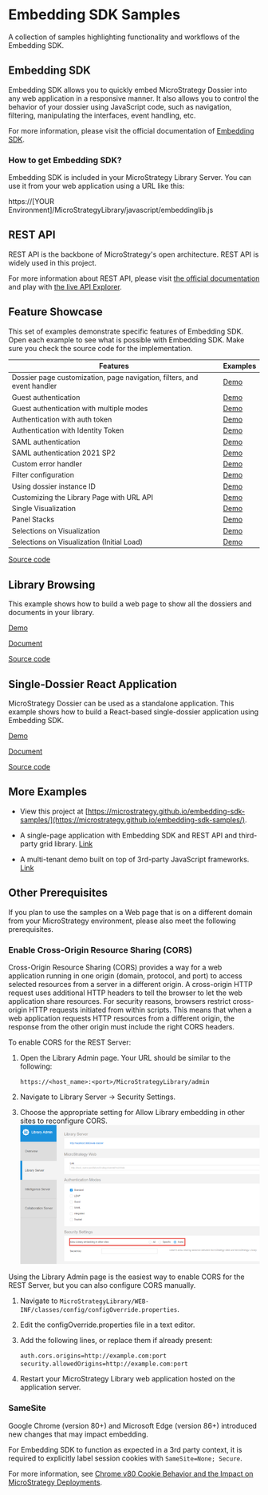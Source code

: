 # Embedding SDK Samples

A collection of samples highlighting functionality and workflows of the Embedding SDK. 

## Embedding SDK

Embedding SDK allows you to quickly embed MicroStrategy Dossier into any web application in a responsive manner. It also allows you to control the behavior of your dossier using JavaScript code, such as navigation, filtering, manipulating the interfaces, event handling, etc. 


For more information, please visit the official documentation of [Embedding SDK](https://lw.microstrategy.com/msdz/MSDL/GARelease_Current/docs/projects/EmbeddingSDK/Content/topics/Intro_to_the_Embedding_SDK.htm). 

### How to get Embedding SDK?

Embedding SDK is included in your MicroStrategy Library Server.  You can use it from your web application using a URL like this:


 https://[YOUR Environment]/MicroStrategyLibrary/javascript/embeddinglib.js

## REST API

REST API is the backbone of MicroStrategy's open architecture. REST API is widely used in this project. 

For more information about REST API, please visit [the official documentation](https://lw.microstrategy.com/msdz/MSDL/GARelease_Current/docs/projects/RESTSDK/Content/topics/REST_API/REST_API.htm) and play with [the live API Explorer](https://demo.microstrategy.com/MicroStrategyLibrary/api-docs/index.html). 




## Feature Showcase

This set of examples demonstrate specific features of Embedding SDK. Open each example to see what is possible with Embedding SDK. Make sure you check the source code for the implementation.

| Features | Examples |
| -----------| --------|
| Dossier page customization,  page navigation, filters, and event handler | [Demo](./feature_showcase/0_Features.html)
| Guest authentication | [Demo](./feature_showcase/1_No_Authentication.html)|
| Guest authentication with multiple modes | [Demo](./feature_showcase/1_2_Guest_With_MultiAuth.html)|
| Authentication with auth token | [Demo](./feature_showcase/2_Use_Auth_Token.html)|
| Authentication with Identity Token | [Demo](./feature_showcase/3_Use_IdentityToken.html)|
| SAML authentication  | [Demo](./feature_showcase/4_Use_SAML.html)|
| SAML authentication 2021 SP2 | [Demo](./feature_showcase/4_Use_SAML_v2021_SP2.html)|
| Custom error handler | [Demo](./feature_showcase/5_ErrorHandling.html)|
| Filter configuration | [Demo](./feature_showcase/6_Filters.html)|
| Using dossier instance ID | [Demo](./feature_showcase/7_Use_Dossier_Instance.html)|
| Customizing the Library Page with URL API | [Demo](./feature_showcase/8_URL_To_LibraryPage.html)|
| Single Visualization | [Demo](./feature_showcase/9_Single_Visualization.html)|
| Panel Stacks | [Demo](./feature_showcase/10_PanelStack.html)|
| Selections on Visualization | [Demo](./feature_showcase/11_Selection.html)|
| Selections on Visualization (Initial Load) | [Demo](./feature_showcase/12_Selection_On_Load.html)|


[Source code](https://github.com/MicroStrategy/embedding-sdk-samples/tree/master/feature_showcase/)

## Library Browsing

This example shows how to build a web page to show all the dossiers and documents in your library.

[Demo](./library_browsing/login.html)

[Document](./library_browsing/)

[Source code](https://github.com/MicroStrategy/embedding-sdk-samples/tree/master/library_browsing)

## Single-Dossier React Application

MicroStrategy Dossier can be used as a standalone application.  This example shows how to build a React-based single-dossier application using Embedding SDK.

[Demo](./page_navigation/site)

[Document](./page_navigation/)

[Source code](https://github.com/MicroStrategy/embedding-sdk-samples/tree/master/page_navigation)


## More Examples

- View this project at [https://microstrategy.github.io/embedding-sdk-samples/](https://microstrategy.github.io/embedding-sdk-samples/).

- A single-page application with Embedding SDK and REST API and third-party grid library. [Link](https://tutorial.microstrategy.com/Embedding/)

- A multi-tenant demo built on top of 3rd-party JavaScript frameworks. [Link](https://tutorial.microstrategy.com/EmbeddedAnalytics/index.html)


## Other Prerequisites

If you plan to use the samples on a Web page that is on a different domain from your MicroStrategy environment, please also meet the following prerequisites.

### Enable Cross-Origin Resource Sharing (CORS)

Cross-Origin Resource Sharing (CORS) provides a way for a web application running in one origin (domain, protocol, and port) to access selected resources from a server in a different origin. A cross-origin HTTP request uses additional HTTP headers to tell the browser to let the web application share resources. For security reasons, browsers restrict cross-origin HTTP requests initiated from within scripts. This means that when a web application requests HTTP resources from a different origin, the response from the other origin must include the right CORS headers.

To enable CORS for the REST Server:

1. Open the Library Admin page. Your URL should be similar to the following:

    ```
    https://<host_name>:<port>/MicroStrategyLibrary/admin
    ```

2. Navigate to Library Server -> Security Settings.
3. Choose the appropriate setting for Allow Library embedding in other sites to reconfigure CORS.
![picture 1](assets/img/CORS_config.png)  



Using the Library Admin page is the easiest way to enable CORS for the REST Server, but you can also configure CORS manually.
1. Navigate to `MicroStrategyLibrary/WEB-INF/classes/config/configOverride.properties`.
2. Edit the configOverride.properties file in a text editor.
3. Add the following lines, or replace them if already present:
    ```
    auth.cors.origins=http://example.com:port
    security.allowedOrigins=http://example.com:port
    ```

4. Restart your MicroStrategy Library web application hosted on the application server.

### SameSite

Google Chrome (version 80+) and Microsoft Edge (version 86+) introduced new changes that may impact embedding.

For Embedding SDK to function as expected in a 3rd party context, it is required to explicitly label session cookies with `SameSite=None; Secure`. 

For more information, see [Chrome v80 Cookie Behavior and the Impact on MicroStrategy Deployments](https://community.microstrategy.com/s/article/Chrome-v80-Cookie-Behavior-and-the-impact-on-MicroStrategy-Deployments?language=en_US).